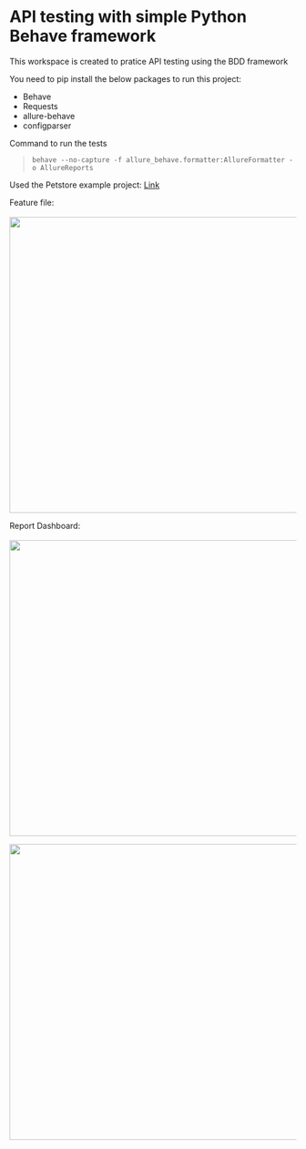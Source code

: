 # API testing with simple Python Behave framework

This workspace is created to pratice API testing using the BDD framework

You need to pip install the below packages to run this project:
* Behave
* Requests
* allure-behave
* configparser

Command to run the tests

>`behave --no-capture -f allure_behave.formatter:AllureFormatter -o AllureReports`

Used the Petstore example project:
[Link](https://petstore.swagger.io/#/)

Feature file: <br><br>
<img src="https://user-images.githubusercontent.com/9995067/137596621-70fa10f8-714f-4134-8024-d729d6254272.png" width="520">

Report Dashboard:<br><br>
<img src="https://user-images.githubusercontent.com/9995067/137596745-68ab453c-4fc4-4995-baf8-62e8ed3add2f.png" width="520">

<img src="https://user-images.githubusercontent.com/9995067/137596772-82e54608-1346-4ab8-a00e-e5617b5fa117.png" width="520">
